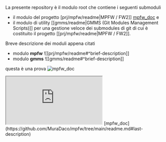 La presente repository è il modulo root che contiene i seguenti submoduli
- il modulo del progetto  [prj/mpfw/readme|MPFW / FW2]]  [mpfw_doc](https://github.com/MuraDaco/mpfw/tree/main/readme.md#last-description) e 
- il modulo di utility [[gmms/readme|GMMS (Git Modules Management Scripts)]]  per una gestione veloce dei submodules di git di cui è costituito il progetto  [[prj/mpfw/readme|MPFW / FW2]].

Breve descrizione dei moduli appena citati

- modulo **mpfw**  ![[prj/mpfw/readme#^brief-description]]
- modulo **gmms**  ![[gmms/readme#^brief-description]]

questa è una prova
![mpfw_doc](https://github.com/MuraDaco/mpfw/tree/main)

<iframe src="https://github.com/MuraDaco/mpfw/tree/main/readme.md#last-description"></iframe>
[mpfw_doc](https://github.com/MuraDaco/mpfw/tree/main/readme.md#last-description)